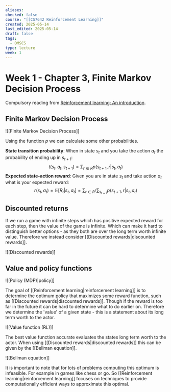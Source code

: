 ```yaml
---
aliases: 
checked: false
course: "[[CS7642 Reinforcement Learning]]"
created: 2025-05-14
last_edited: 2025-05-14
draft: false
tags:
  - OMSCS
type: lecture
week: 1
---
```

# Week 1 - Chapter 3, Finite Markov Decision Process

Compulsory reading from [Reinforcement learning: An introduction](http://www.incompleteideas.net/book/the-book-2nd.html).

## Finite Markov Decision Process

![[Finite Markov Decision Process]]

Using the function $p$ we can calculate some other probabilities.

**State transition probability**: When in state $s_t$ and you take the action $a_t$ the probability of ending up in $s_{t+1}$:
$$
t(s_t,a_t,s_{t+1}) = \sum_{r \in R} p(s_{t+1}, r \vert s_t, a_t) 
$$
**Expected state-action reward**: Given you are in state $s_t$ and take action $a_t$ what is your expected reward:
$$
r(s_t,a_t) = \mathbb{E}[R_t \vert s_t, a_t] = \sum_{r \in R} r \sum_{s_{t+1}}p(s_{t+1}, r \vert s_t, a_t)
$$
## Discounted returns

If we run a game with infinite steps which has positive expected reward for each step, then the value of the game is infinite. Which can make it hard to distinguish better options - as they both are over the long term worth infinite value. Therefore we instead consider [[Discounted rewards|discounted rewards]].

![[Discounted rewards]]

## Value and policy functions

![[Policy (MDP)|policy]]

The goal of [[Reinforcement learning|reinforcement learning]] is to determine the optimum policy that maximizes some reward function, such as [[Discounted rewards|discounted rewards]]. Though if the reward is too far in the future it can be hard to determine what to do earlier on. Therefore we determine the 'value' of a given state - this is a statement about its long term worth to the actor.

![[Value function (RL)]]

The best value function accurate evaluates the states long term worth to the actor. When using [[Discounted rewards|discounted rewards]] this can be given by the [[Bellman equation]].

![[Bellman equation]]

It is important to note that for lots of problems computing this optimum is infeasible. For example in games like chess or go. So [[Reinforcement learning|reinforcement learning]] focuses on techniques to provide computationally efficient ways to approximate this optimal.